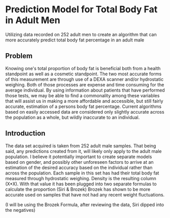 # Prediction Model for Total Body Fat in Adult Men
Utilizing data recorded on 252 adult men to create an algorithm that can more accurately predict total body fat percentage in an adult male

## Problem
Knowing one's total proportion of body fat is beneficial both from a health standpoint as well as a cosmetic standpoint. The two most accurate forms of this measurement are through use of a DEXA scanner and/or hydrostatic weighing. Both of those processes are expense and time consuming for the average individual. By using information about patients that have performed those tests, we may be able to find a commonality among these variables that will assist us in making a more affordable and accessible, but still fairly accurate, estimation of a persons body fat percentage. Current algorithms based on easily accessed data are considered only slightly accurate across the population as a whole, but wildly inaccurate to an individual. 
     
## Introduction

The data set acquired is taken from 252 adult male samples. That being said, any predictions created from it, will likely only apply to the adult male population. I believe it potentially important to create separate models based on gender, and possibly other unforeseen factors to arrive at an estimation of the desired accuracy based on the individual rather than across the population. Each sample in this set has had their total body fat measured through hydrostatic weighing. Density is the resulting column (X*X). With that value it has been plugged into two separate formulas to calculate the proportion (Siri & Brozek) Brozek has shown to be more accurate used on samples that have not had any recent weight fluctuations.

(I will be using the Brozek Formula, after reviewing the data, Siri dipped into the negatives)